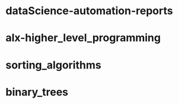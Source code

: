 # dataScience-automation-reports
# alx-higher_level_programming
# sorting_algorithms
# binary_trees
